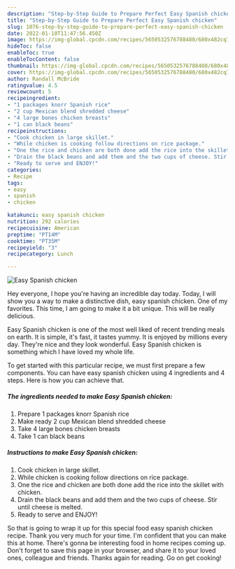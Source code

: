 ```yaml
---
description: "Step-by-Step Guide to Prepare Perfect Easy Spanish chicken"
title: "Step-by-Step Guide to Prepare Perfect Easy Spanish chicken"
slug: 1076-step-by-step-guide-to-prepare-perfect-easy-spanish-chicken
date: 2022-01-10T11:47:56.450Z
image: https://img-global.cpcdn.com/recipes/5650532576788480/680x482cq70/easy-spanish-chicken-recipe-main-photo.jpg
hideToc: false
enableToc: true
enableTocContent: false
thumbnail: https://img-global.cpcdn.com/recipes/5650532576788480/680x482cq70/easy-spanish-chicken-recipe-main-photo.jpg
cover: https://img-global.cpcdn.com/recipes/5650532576788480/680x482cq70/easy-spanish-chicken-recipe-main-photo.jpg
author: Randall McBride
ratingvalue: 4.5
reviewcount: 5
recipeingredient:
- "1 packages knorr Spanish rice"
- "2 cup Mexican blend shredded cheese"
- "4 large bones chicken breasts"
- "1 can black beans"
recipeinstructions:
- "Cook chicken in large skillet."
- "While chicken is cooking follow directions on rice package."
- "One the rice and chicken are both done add the rice into the skillet with chicken."
- "Drain the black beans and add them and the two cups of cheese. Stir until cheese is melted."
- "Ready to serve and ENJOY!"
categories:
- Recipe
tags:
- easy
- spanish
- chicken

katakunci: easy spanish chicken 
nutrition: 292 calories
recipecuisine: American
preptime: "PT14M"
cooktime: "PT35M"
recipeyield: "3"
recipecategory: Lunch

---
```



![Easy Spanish chicken](https://img-global.cpcdn.com/recipes/5650532576788480/680x482cq70/easy-spanish-chicken-recipe-main-photo.jpg)

Hey everyone, I hope you're having an incredible day today. Today, I will show you a way to make a distinctive dish, easy spanish chicken. One of my favorites. This time, I am going to make it a bit unique. This will be really delicious.

Easy Spanish chicken is one of the most well liked of recent trending meals on earth. It is simple, it's fast, it tastes yummy. It is enjoyed by millions every day. They're nice and they look wonderful. Easy Spanish chicken is something which I have loved my whole life.




To get started with this particular recipe, we must first prepare a few components. You can have easy spanish chicken using 4 ingredients and 4 steps. Here is how you can achieve that.

<!--inarticleads1-->

##### The ingredients needed to make Easy Spanish chicken:

1. Prepare 1 packages knorr Spanish rice
1. Make ready 2 cup Mexican blend shredded cheese
1. Take 4 large bones chicken breasts
1. Take 1 can black beans




<!--inarticleads2-->

##### Instructions to make Easy Spanish chicken:

1. Cook chicken in large skillet.
1. While chicken is cooking follow directions on rice package.
1. One the rice and chicken are both done add the rice into the skillet with chicken.
1. Drain the black beans and add them and the two cups of cheese. Stir until cheese is melted.
1. Ready to serve and ENJOY!



So that is going to wrap it up for this special food easy spanish chicken recipe. Thank you very much for your time. I'm confident that you can make this at home. There's gonna be interesting food in home recipes coming up. Don't forget to save this page in your browser, and share it to your loved ones, colleague and friends. Thanks again for reading. Go on get cooking!
